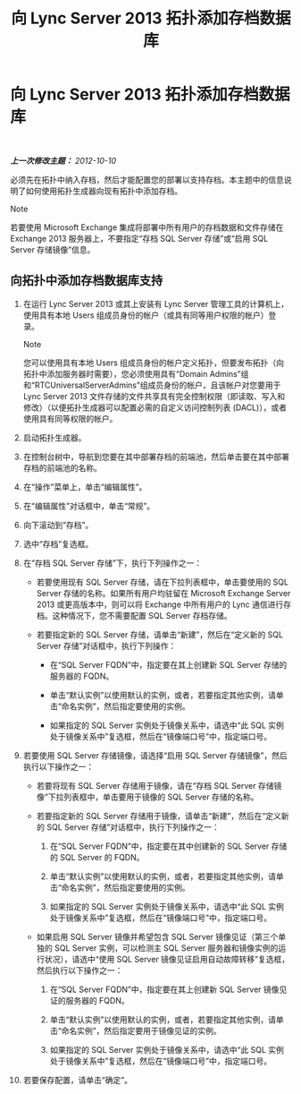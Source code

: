 ﻿---
title: 向 Lync Server 2013 拓扑添加存档数据库
TOCTitle: 向 Lync Server 2013 拓扑添加存档数据库
ms:assetid: 089ab32f-1167-4bb8-a283-fdc6c9613072
ms:mtpsurl: https://technet.microsoft.com/zh-cn/library/JJ204654(v=OCS.15)
ms:contentKeyID: 49311922
ms.date: 05/19/2016
mtps_version: v=OCS.15
ms.translationtype: HT
---

# 向 Lync Server 2013 拓扑添加存档数据库

 

_**上一次修改主题：** 2012-10-10_

必须先在拓扑中纳入存档，然后才能配置您的部署以支持存档。本主题中的信息说明了如何使用拓扑生成器向现有拓扑中添加存档。

> [!NOTE]  
> 若要使用 Microsoft Exchange 集成将部署中所有用户的存档数据和文件存储在 Exchange 2013 服务器上，不要指定“存档 SQL Server 存储”或“启用 SQL Server 存储镜像”信息。



## 向拓扑中添加存档数据库支持

1.  在运行 Lync Server 2013 或其上安装有 Lync Server 管理工具的计算机上，使用具有本地 Users 组成员身份的帐户（或具有同等用户权限的帐户）登录。
    
    > [!NOTE]  
    > 您可以使用具有本地 Users 组成员身份的帐户定义拓扑，但要发布拓扑（向拓扑中添加服务器时需要），您必须使用具有“Domain Admins”组和“RTCUniversalServerAdmins”组成员身份的帐户，且该帐户对您要用于 Lync Server 2013 文件存储的文件共享具有完全控制权限（即读取、写入和修改）（以便拓扑生成器可以配置必需的自定义访问控制列表 (DACL)），或者使用具有同等权限的帐户。
    


2.  启动拓扑生成器。

3.  在控制台树中，导航到您要在其中部署存档的前端池，然后单击要在其中部署存档的前端池的名称。

4.  在“操作”菜单上，单击“编辑属性”。

5.  在“编辑属性”对话框中，单击“常规”。

6.  向下滚动到“存档”。

7.  选中“存档”复选框。

8.  在“存档 SQL Server 存储”下，执行下列操作之一：
    
      - 若要使用现有 SQL Server 存储，请在下拉列表框中，单击要使用的 SQL Server 存储的名称。如果所有用户均驻留在 Microsoft Exchange Server 2013 或更高版本中，则可以将 Exchange 中所有用户的 Lync 通信进行存档。这种情况下，您不需要配置 SQL Server 存档存储。
    
      - 若要指定新的 SQL Server 存储，请单击“新建”，然后在“定义新的 SQL Server 存储”对话框中，执行下列操作：
        
          - 在“SQL Server FQDN”中，指定要在其上创建新 SQL Server 存储的服务器的 FQDN。
        
          - 单击“默认实例”以使用默认的实例，或者，若要指定其他实例，请单击“命名实例”，然后指定要使用的实例。
        
          - 如果指定的 SQL Server 实例处于镜像关系中，请选中“此 SQL 实例处于镜像关系中”复选框，然后在“镜像端口号”中，指定端口号。

9.  若要使用 SQL Server 存储镜像，请选择“启用 SQL Server 存储镜像”，然后执行以下操作之一：
    
      - 若要将现有 SQL Server 存储用于镜像，请在“存档 SQL Server 存储镜像”下拉列表框中，单击要用于镜像的 SQL Server 存储的名称。
    
      - 若要指定新的 SQL Server 存储用于镜像，请单击“新建”，然后在“定义新的 SQL Server 存储”对话框中，执行下列操作之一：
        
        1.  在“SQL Server FQDN”中，指定要在其中创建新的 SQL Server 存储的 SQL Server 的 FQDN。
        
        2.  单击“默认实例”以使用默认的实例，或者，若要指定其他实例，请单击“命名实例”，然后指定要使用的实例。
        
        3.  如果指定的 SQL Server 实例处于镜像关系中，请选中“此 SQL 实例处于镜像关系中”复选框，然后在“镜像端口号”中，指定端口号。
    
      - 如果启用 SQL Server 镜像并希望包含 SQL Server 镜像见证（第三个单独的 SQL Server 实例，可以检测主 SQL Server 服务器和镜像实例的运行状况），请选中“使用 SQL Server 镜像见证启用自动故障转移”复选框，然后执行以下操作之一：
        
        1.  在“SQL Server FQDN”中，指定要在其上创建新 SQL Server 镜像见证的服务器的 FQDN。
        
        2.  单击“默认实例”以使用默认的实例，或者，若要指定其他实例，请单击“命名实例”，然后指定要用于镜像见证的实例。
        
        3.  如果指定的 SQL Server 实例处于镜像关系中，请选中“此 SQL 实例处于镜像关系中”复选框，然后在“镜像端口号”中，指定端口号。

10. 若要保存配置，请单击“确定”。

